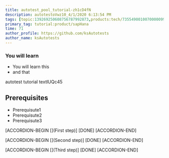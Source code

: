 ```yaml
---
title: autotest_pool_tutorial-zh1cD4fN
description: autotestoVwz10_4/1/2020 6:13:54 PM
tags: [topic:139269250608756787992873,products:tech/73554900100700000996,tutorial:experience/advanced]
primary_tag: tutorial:product/sapHana
time: 71
author_profile: https://github.com/ksAutotests
author_name: ksAutotests
---
```

### You will learn
- You will learn this
- and that

autotest tutorial textlUQc45

## Prerequisites
- Prerequisute1
- Prerequisute2
- Prerequisute3

[ACCORDION-BEGIN [](First step)]
[DONE]
[ACCORDION-END]

[ACCORDION-BEGIN [](Second step)]
[DONE]
[ACCORDION-END]

[ACCORDION-BEGIN [](Third step)]
[DONE]
[ACCORDION-END]

